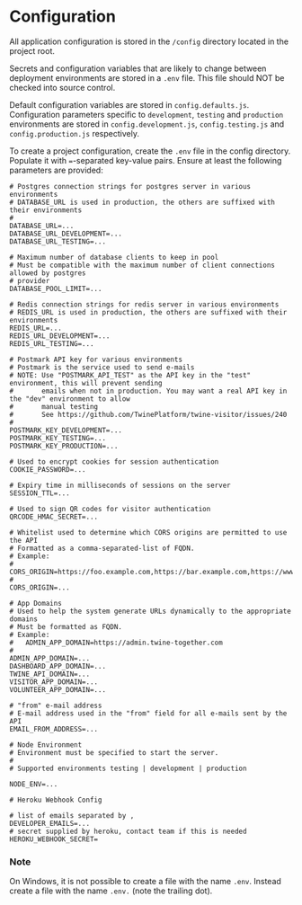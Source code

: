 # Configuration

All application configuration is stored in the `/config` directory located in the project root.

Secrets and configuration variables that are likely to change between deployment environments are stored in a `.env` file. This file should NOT be checked into source control.

Default configuration variables are stored in `config.defaults.js`. Configuration parameters specific to `development`, `testing` and `production` environments are stored in `config.development.js`, `config.testing.js` and `config.production.js` respectively.

To create a project configuration, create the `.env` file in the config directory. Populate it with `=`-separated key-value pairs. Ensure at least the following parameters are provided:

```
# Postgres connection strings for postgres server in various environments
# DATABASE_URL is used in production, the others are suffixed with their environments
#
DATABASE_URL=...
DATABASE_URL_DEVELOPMENT=...
DATABASE_URL_TESTING=...

# Maximum number of database clients to keep in pool
# Must be compatible with the maximum number of client connections allowed by postgres
# provider
DATABASE_POOL_LIMIT=...

# Redis connection strings for redis server in various environments
# REDIS_URL is used in production, the others are suffixed with their environments
REDIS_URL=...
REDIS_URL_DEVELOPMENT=...
REDIS_URL_TESTING=...

# Postmark API key for various environments
# Postmark is the service used to send e-mails
# NOTE: Use "POSTMARK_API_TEST" as the API key in the "test" environment, this will prevent sending
#       emails when not in production. You may want a real API key in the "dev" environment to allow
#       manual testing
#       See https://github.com/TwinePlatform/twine-visitor/issues/240
#
POSTMARK_KEY_DEVELOPMENT=...
POSTMARK_KEY_TESTING=...
POSTMARK_KEY_PRODUCTION=...

# Used to encrypt cookies for session authentication
COOKIE_PASSWORD=...

# Expiry time in milliseconds of sessions on the server
SESSION_TTL=...

# Used to sign QR codes for visitor authentication
QRCODE_HMAC_SECRET=...

# Whitelist used to determine which CORS origins are permitted to use the API
# Formatted as a comma-separated-list of FQDN.
# Example:
#   CORS_ORIGIN=https://foo.example.com,https://bar.example.com,https://www.otherdomain.com
#
CORS_ORIGIN=...

# App Domains
# Used to help the system generate URLs dynamically to the appropriate domains
# Must be formatted as FQDN.
# Example:
#   ADMIN_APP_DOMAIN=https://admin.twine-together.com
#
ADMIN_APP_DOMAIN=...
DASHBOARD_APP_DOMAIN=...
TWINE_API_DOMAIN=...
VISITOR_APP_DOMAIN=...
VOLUNTEER_APP_DOMAIN=...

# "from" e-mail address
# E-mail address used in the "from" field for all e-mails sent by the API
EMAIL_FROM_ADDRESS=...

# Node Environment
# Environment must be specified to start the server.
#
# Supported environments testing | development | production

NODE_ENV=...

# Heroku Webhook Config

# list of emails separated by ,
DEVELOPER_EMAILS=...
# secret supplied by heroku, contact team if this is needed
HEROKU_WEBHOOK_SECRET=
```

### Note
On Windows, it is not possible to create a file with the name `.env`. Instead create a file with the name `.env.` (note the trailing dot).
